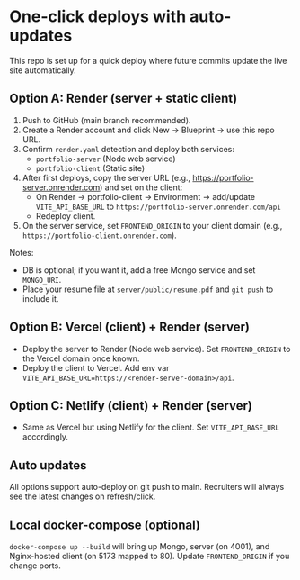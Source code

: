 # One-click deploys with auto-updates

This repo is set up for a quick deploy where future commits update the live site automatically.

## Option A: Render (server + static client)

1) Push to GitHub (main branch recommended).
2) Create a Render account and click New → Blueprint → use this repo URL.
3) Confirm `render.yaml` detection and deploy both services:
   - `portfolio-server` (Node web service)
   - `portfolio-client` (Static site)
4) After first deploys, copy the server URL (e.g., https://portfolio-server.onrender.com) and set on the client:
   - On Render → portfolio-client → Environment → add/update `VITE_API_BASE_URL` to `https://portfolio-server.onrender.com/api`
   - Redeploy client.
5) On the server service, set `FRONTEND_ORIGIN` to your client domain (e.g., `https://portfolio-client.onrender.com`).

Notes:
- DB is optional; if you want it, add a free Mongo service and set `MONGO_URI`.
- Place your resume file at `server/public/resume.pdf` and `git push` to include it.

## Option B: Vercel (client) + Render (server)

- Deploy the server to Render (Node web service). Set `FRONTEND_ORIGIN` to the Vercel domain once known.
- Deploy the client to Vercel. Add env var `VITE_API_BASE_URL=https://<render-server-domain>/api`.

## Option C: Netlify (client) + Render (server)

- Same as Vercel but using Netlify for the client. Set `VITE_API_BASE_URL` accordingly.

## Auto updates

All options support auto-deploy on git push to main. Recruiters will always see the latest changes on refresh/click.

## Local docker-compose (optional)

`docker-compose up --build` will bring up Mongo, server (on 4001), and Nginx-hosted client (on 5173 mapped to 80). Update `FRONTEND_ORIGIN` if you change ports.
